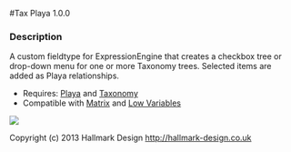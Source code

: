 #Tax Playa 1.0.0

### Description

A custom fieldtype for ExpressionEngine that creates a checkbox tree or drop-down menu for one or more Taxonomy trees. Selected items are added as Playa relationships.

* Requires: [Playa](http://devot-ee.com/add-ons/playa) and [Taxonomy](http://devot-ee.com/add-ons/taxonomy)
* Compatible with [Matrix](http://devot-ee.com/add-ons/matrix) and [Low Variables](http://devot-ee.com/add-ons/low-variables)

![](https://pbs.twimg.com/media/BXH5coYCUAA9O-1.png:large)

Copyright (c) 2013 Hallmark Design http://hallmark-design.co.uk
